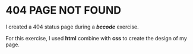# 404 PAGE NOT FOUND

I created a 404 status page during a ***becode*** exercise.

For this exercise, I used **html** combine with **css** to create the design of my page.


